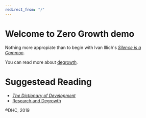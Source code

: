```yaml
---
redirect_from: "/"
---
```


# Welcome to Zero Growth demo

Nothing more appropiate than to begin with Ivan Illich's [*Silence is a Common*](silence-common-illich-md).

You can read more about [degrowth](degrowth.md).

# Suggestead Reading

- [*The Dictionary of Development*](http://shifter-magazine.com/wp-content/uploads/2015/09/wolfgang-sachs-the-development-dictionary-n-a-guide-to-knowledge-as-power-2nd-ed-2010-1.pdf)
- [Research and Degrowth](https://degrowth.org)

®DHC, 2019
